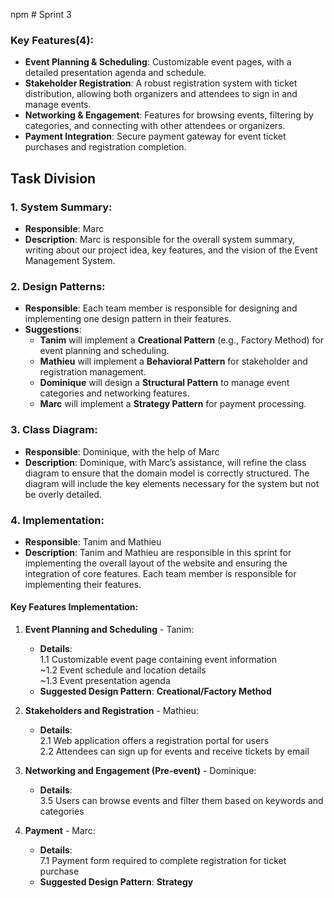 npm # Sprint 3


### Key Features(4):
- **Event Planning & Scheduling**: Customizable event pages, with a detailed presentation agenda and schedule.
- **Stakeholder Registration**: A robust registration system with ticket distribution, allowing both organizers and attendees to sign in and manage events.
- **Networking & Engagement**: Features for browsing events, filtering by categories, and connecting with other attendees or organizers.
- **Payment Integration**: Secure payment gateway for event ticket purchases and registration completion.


## Task Division

### 1. System Summary: 
   - **Responsible**: Marc  
   - **Description**: Marc is responsible for the overall system summary, writing about our project idea, key features, and the vision of the Event Management System.

### 2. Design Patterns:
   - **Responsible**: Each team member is responsible for designing and implementing one design pattern in their features.
   - **Suggestions**:
     - **Tanim** will implement a **Creational Pattern** (e.g., Factory Method) for event planning and scheduling.
     - **Mathieu** will implement a **Behavioral Pattern** for stakeholder and registration management.
     - **Dominique** will design a **Structural Pattern** to manage event categories and networking features.
     - **Marc** will implement a **Strategy Pattern** for payment processing.

### 3. Class Diagram:
   - **Responsible**: Dominique, with the help of Marc
   - **Description**: Dominique, with Marc’s assistance, will refine the class diagram to ensure that the domain model is correctly structured. The diagram will include the key elements necessary for the system but not be overly detailed.

### 4. Implementation:
   - **Responsible**: Tanim and Mathieu
   - **Description**: Tanim and Mathieu are responsible in this sprint for implementing the overall layout of the website and ensuring the integration of core features. Each team member is responsible for implementing their features.

#### Key Features Implementation:

1. **Event Planning and Scheduling** - Tanim:
   - **Details**:  
     1.1 Customizable event page containing event information <br>
     ~1.2 Event schedule and location details  <br>
     ~1.3 Event presentation agenda  <br>
   - **Suggested Design Pattern**: **Creational/Factory Method**

2. **Stakeholders and Registration** - Mathieu:
   - **Details**:  
     2.1 Web application offers a registration portal for users <br>
     2.2 Attendees can sign up for events and receive tickets by email 

3. **Networking and Engagement (Pre-event)** - Dominique:
   - **Details**:  
     3.5 Users can browse events and filter them based on keywords and categories 

7. **Payment** - Marc:
   - **Details**:  
     7.1 Payment form required to complete registration for ticket purchase  
   - **Suggested Design Pattern**: **Strategy**
